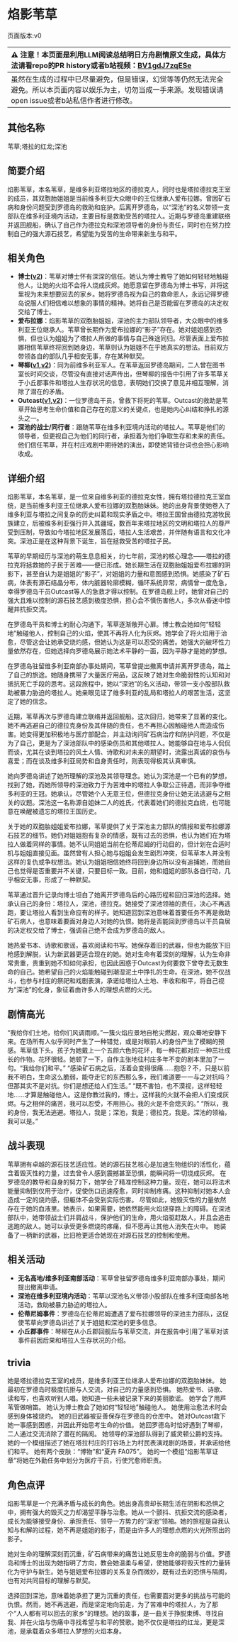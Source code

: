 # 焰影苇草
页面版本:v0
 

| :warning: 注意！本页面是利用LLM阅读总结明日方舟剧情原文生成，具体方法请看repo的PR history或者b站视频：[BV1gdJ7zqESe](https://www.bilibili.com/video/BV1gdJ7zqESe/)         |
|:----------------------------|
| 虽然在生成的过程中已尽量避免，但是错误，幻觉等等仍然无法完全避免。所以本页面内容以娱乐为主，切勿当成一手来源。发现错误请open issue或者b站私信作者进行修改。|



## 其他名称
苇草;塔拉的红龙;深池
## 简要介绍
焰影苇草，本名苇草，是维多利亚塔拉地区的德拉克人，同时也是塔拉德拉克王室的成员，其双胞胎姐姐是当前维多利亚大众眼中的王位继承人爱布拉娜。曾因矿石病和身份问题受到罗德岛的救助和庇护。后离开罗德岛，以“深池”的名义带领一支部队在维多利亚境内活动，主要目标是救助受苦的塔拉人。近期与罗德岛重建联络并返回舰船，确认了自己作为德拉克和深池领导者的身份与责任，同时也在努力控制自己的强大源石技艺，希望能为受苦的生命带来新生与和平。
## 相关角色
-   **博士([v2](../char_v3/extended_char_bo_shi.md))**：苇草对博士怀有深深的信任。她认为博士教导了她如何轻轻地触碰他人，让她的火焰不会将人烧成灰烬。她愿意留在罗德岛为博士书写，并将这里视为未来想要回去的家乡。她将罗德岛视为自己的救命恩人，永远记得罗德岛说服人们相信难以想象的事情的精神。她将自己是否能留在罗德岛的决定权交给了博士。
-   **爱布拉娜**：焰影苇草的双胞胎姐姐，深池的主力部队领导者，大众眼中的维多利亚王位继承人。苇草曾长期作为爱布拉娜的“影子”存在。她对姐姐感到恐惧，但也认为姐姐为了塔拉人所做的事情与自己殊途同归。尽管表面上爱布拉娜相信苇草终将回到她身边，苇草则认为姐姐不在乎她真实的想法。目前双方带领各自的部队几乎相安无事，存在某种默契。
-   **琴柳([v1](char_479_sleach.md),[v2](../char_v3/char_479_sleach.md))**：同为前维多利亚军人。在苇草返回罗德岛期间，二人曾在图书室长时间交谈，尽管没有直接对话声传出，但琴柳的报告中引用了许多苇草关于小丘郡事件和塔拉人生存状况的信息，表明她们交换了意见并相互理解，消除了潜在的矛盾。
-   **Outcast([v1](extended_char_Outcast.md),[v2](../char_v3/extended_char_Outcast.md))**：一位罗德岛干员，曾救下将死的苇草。Outcast的救助是苇草开始思考生命价值和自己存在的意义的关键点，也是她内心纠结和挣扎的源头之一。
-   **深池的战士/同行者**：跟随苇草在维多利亚境内活动的塔拉人。苇草是他们的领导者，但更视自己为他们的同行者，承担着为他们争取生存和未来的责任。他们信任苇草，并在村庄戏剧中期待她的演出，即使她背错台词也会担心影响收成。
## 详细介绍
焰影苇草，本名苇草，是一位来自维多利亚的德拉克女性，拥有塔拉德拉克王室血统，是当前维多利亚王位继承人爱布拉娜的双胞胎妹妹。她的出身背景使她卷入了维多利亚与塔拉之间复杂的历史纠葛和现实矛盾之中。塔拉王国曾由德拉克游牧民族建立，后被维多利亚强行并入其疆域，数百年来塔拉地区的文明和塔拉人的尊严受到压制，导致如今塔拉地区发展落后，塔拉人生活艰苦，并伴随有语言和文化冲突。深池正是在这种背景下诞生，旨在拯救受苦的塔拉子民。

苇草的早期经历与深池的萌生息息相关，约七年前，深池的核心理念——塔拉的德拉克将拯救她的子民于苦难——便已形成。她长期生活在双胞胎姐姐爱布拉娜的阴影下，甚至自认为是姐姐的“影子”，对姐姐的力量和意图感到恐惧。她感染了矿石病，体表有源石结晶分布，体内脏器轮廓模糊，循环系统异常，病情曾一度危急，幸得罗德岛干员Outcast等人的急救才得以控制。在罗德岛舰上时，她曾对自己的强大且难以控制的源石技艺感到极度恐惧，担心会不慎伤害他人，多次从昏迷中惊醒并抗拒交流。

在罗德岛干员和博士的耐心沟通下，苇草逐渐敞开心扉。博士教会她如何“轻轻地”触碰他人，控制自己的火焰，使其不再将人化为灰烬。她学会了将火焰用于治愈，尽管这会让她承受烧灼感，但她认为这是可以忍受的痛苦。她强大的破坏性力量依然存在，但她选择向罗德岛展示她法术平静的一面，因为平静才是她的梦想。

在罗德岛驻留维多利亚南部办事处期间，苇草曾提出撤离申请并离开罗德岛，踏上了自己的旅途。她随身携带了大量医疗用品，这反映了她对生命脆弱性的认知和对抵抗死亡手段的思考。这段旅程中，她以“深池”的名义活动，带领一支小股部队救助被暴力胁迫的塔拉人。她亲眼见证了维多利亚的乱局和塔拉人的艰苦生活，这坚定了她的信念。

近期，苇草再次与罗德岛建立联络并返回舰船。这次回归，她带来了显著的变化。她不再逃避自己的德拉克身份及其伴随的责任，也不再担心因触碰他人而造成伤害。她变得更加积极地与医疗部配合，并主动询问矿石病治疗和防护问题，不仅是为了自己，更是为了深池部队中的感染伤员和其他塔拉人。她能够自在地与人侃侃而谈，尤其在谈到塔拉的风土人情、诗歌和对未来的期望时，流露出真诚的哀伤与喜爱；而在谈及维多利亚局势和自身责任时，则表现得极其认真审慎。

她向罗德岛讲述了她所理解的深池及其领导理念。她认为深池是一个已有的梦想，找到了她，而她所领导的深池致力于为苦难中的塔拉人争取公正待遇，而非争夺维多利亚的王冠。她承认，尽管她个人无意王位，但德拉克身份让她无法逃避与之相关的议题。深池这一名称源自姐妹二人的姓氏，代表着她们的德拉克血统，也可能意在唤醒被遗忘的塔拉王国历史。

关于她的双胞胎姐姐爱布拉娜，苇草提供了关于深池主力部队的情报和爱布拉娜源石技艺的细节。她仍对姐姐抱有复杂的情感，既有过去的恐惧，也认为她们在为塔拉人做着同样的事情。她不认同姐姐当前在伦蒂尼姆的行动目的，但计划在合适时机与姐姐直接见面。虽然曾有人担心她与姐姐会发生剧烈冲突，但苇草本人并没有这样的复仇或争权想法。她认为姐姐相信她终将回到身边所以没有追捕她，而她自己也觉得是否重要并不关键，只要目标一致。目前，她和姐姐的部队各自行动，几乎相安无事，形成了一种默契。

苇草通过晋升记录向博士坦白了她离开罗德岛后的心路历程和回归深池的选择。她承认自己的身份：塔拉人，深池，德拉克。她接受了深池领袖的责任，决心不再逃跑，要让塔拉人看到生命应有的样子。她知道回到深池意味着首要任务不再是救助矿石病人，也意味着要面对身边人对她的仇恨。她将是否能回到罗德岛以干员自居的决定权交给了博士，强调自己绝不会成为罗德岛的敌人。

她热爱书本、诗歌和歌谣，喜欢阅读和书写。她保存着旧的武器，但也为能放下旧枪感到解脱，认为新武器更适合现在的她。她对生命有着深刻的理解，认为生命非常贵重，贵重到她不知如何承担，也因此困惑于Outcast为何要救下曾夺去无数生命的自己。她希望自己的火焰能触碰到潮湿泥土中挣扎的生命。在深池，她不仅战斗，也参与村庄的祭祀和戏剧表演，承诺给塔拉人土地、丰收和和平，将自己视为“深池”的化身，象征着由许多人的理想点燃的火光。
## 剧情高光
“我给你们土地，给你们风调雨顺。”一簇火焰应景地自枪尖燃起，观众蓦地安静下来。在场所有人似乎同时产生了一种错觉，或是对眼前人的身份产生了模糊的预感。苇草低下头。孩子为她戴上一个五颜六色的花环，每一种花都对应一种茁壮成长的作物。花环很轻。她顿了一下，自作主张地往村庄多年不变的剧本里加了一句。“我给你们和平。”
“感染矿石病之后，活着会变得很痛......抱怨？不，只是以前我不明白，生命这么脆弱，能夺走它的东西那么多，我们难道要一一与之对抗吗？但那其实不是对抗。你们是想还给人们生活。”
“既不害怕，也不漠视，这样轻轻地......才算是触碰他人。这是你教过我的，博士。这样我的火就不会把人们变成灰烬。与之相伴的痛苦，我可以忍受，不用担心。我的火是不会熄灭的。”
“所以，我的身份，我无法逃避。塔拉人，我是；深池，我是；德拉克，我是。深池的领袖，我可以是。”
## 战斗表现
苇草拥有卓越的源石技艺适应性。她的源石技艺核心是加速生物组织的活性化，蕴含着毁灭性的力量，过去曾令人感到震撼甚至恐惧，能瞬间将一切烧成灰烬。
在罗德岛的教导和自身的努力下，她学会了精准控制这种力量。现在，她可以将法术能量抑制到仅用于治疗，促使伤口迅速痊愈，同时抑制疼痛。这种抑制对她本人会造成一定的烧灼感，但躯体不会受到实际伤害。
尽管如此，她毁灭性的力量依然存在于她的血液里。她表示，如果需要，她依然能用火焰烧穿路上的障碍。在深池部队中，她带领战士们并肩战斗，保护他们的生命，用火焰驱赶敌人，并且会追击逃跑的敌人。她可以承受更多燃烧的疼痛，但不愿再让其他人消失在火中。
她装备了一柄新的武器，比旧枪更适合她现在对源石技艺的控制和使用。
## 相关活动
-   **无名高地/维多利亚南部活动**：苇草曾驻留罗德岛维多利亚南部办事处，期间提出撤离申请。
-   **深池在维多利亚境内活动**：苇草以深池名义带领小股部队在维多利亚南部各地活动，救助被暴力胁迫的塔拉人。
-   **伦蒂尼姆事件**：罗德岛在伦蒂尼姆遭遇了爱布拉娜领导的深池主力部队，这促使苇草向罗德岛讲述了关于姐姐和深池的更多信息。
-   **小丘郡事件**：琴柳在从小丘郡回舰后与苇草交流，并在报告中引用了苇草对该事件前因后果和塔拉人生存状况的介绍。
## trivia
她是塔拉德拉克王室的成员，是维多利亚王位继承人爱布拉娜的双胞胎妹妹。
她最初在罗德岛时极度抗拒与人交流，对自己的力量感到恐惧。
她热爱书、诗歌、读和写，也喜欢听别人唱。她知道一些未被记录下来的美丽歌谣。
她学会了用芦苇管做哨笛。
她认为博士教会了她如何“轻轻地”触碰他人。
她使用治愈法术时会感到身体被烧灼。
她的旧武器被妥善保存在罗德岛的仓库中。
她对Outcast救下她一事感到困惑，并因此开始思考生命的价值。
她回罗德岛时恰好遇到了琴柳，二人通过交流消除了潜在的隔阂。
她领导的深池部队得到了威灵顿公爵的支持。
她的一个模组描述了她在塔拉村庄的打谷场上为村民表演戏剧的场景，并承诺给他们和平。
她有两个皮肤：“博物”和“夏卉 FA075”。
她的一个模组“焰影苇草证章”将她在外勤任务中划分为医疗干员，行使咒愈师职责。
## 角色点评
焰影苇草是一个充满矛盾与成长的角色。她出身高贵却长期生活在阴影和恐惧之中，拥有强大的毁灭之力却渴望平静与治愈。她从一个颤抖、抗拒交流的感染者，成长为能够接受身份、承担责任、领导一方势力的“深池”领袖。她的旅程是自我认知与和解的过程，她不再是姐姐的影子，而是由许多人的理想点燃的火光所照出的影子。

她对生命的理解深刻而沉重，矿石病带来的痛苦让她反思生命的脆弱与价值。罗德岛和博士的出现为她指明了方向，教会她温柔与希望，使她能够将毁灭性的力量转化为守护与新生。她与姐姐爱布拉娜的关系复杂而微妙，既有过去的恐惧与隔阂，也有对共同目标的理解与默契。

选择回到深池，意味着她承担了更为沉重的责任，也需要面对更多的挑战与可能的仇恨。然而，她不再逃避，而是坚定地向前走，为了苦难中的塔拉人，为了那个“人人都有可以回去的家乡”的理想。她的故事，是一曲关于挣脱束缚、寻找自我、并在火焰与伤痛中寻找希望与和平的赞歌。她不仅仅是塔拉的红龙，更是深池，是承载着众多塔拉人梦想的火焰本身。
